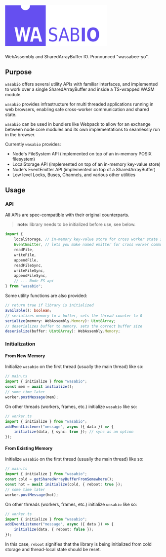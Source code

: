 # ![wasabio](wasabio.png)

WebAssembly and SharedArrayBuffer IO. Pronounced "wassabee-yo".

## Purpose

`wasabio` offers several utility APIs with familiar interfaces, and implemented
to work over a single SharedArrayBuffer and inside a TS-wrapped WASM module.

`wasabio` provides infrastructure for multi threaded applications running in web
browsers, enabling safe cross-worker communication and shared state.

`wasabio` can be used in bundlers like Webpack to allow for an exchange between
node core modules and its own implementations to seamlessly run in the browser.

Currently `wasabio` provides:

- Node's FileSystem API (implemented on top of an in-memory POSIX filesystem)
- LocalStorage API (implemented on top of an in-memory key-value store)
- Node's EventEmitter API (implemented on top of a SharedArrayBuffer)
- Low level Locks, Buses, Channels, and various other utilities

## Usage

### API

All APIs are spec-compatible with their original counterparts.

> **note:** library needs to be initialized before use, see below.

```typescript
import {
	localStorage, // in-memory key-value store for cross worker state storage
	EventEmitter, // lets you make named emitter for cross worker communication
	readFile,
	writeFile,
	appendFile,
	readFileSync,
	writeFileSync,
	appendFileSync,
	// ... Node FS api
} from "wasabio";
```

Some utility functions are also provided:

```typescript
// return true if library is initialized
available(): boolean;
// serializes memory to a buffer, sets the thread counter to 0
serialize(memory: WebAssembly.Memory): Uint8Array;
// deserializes buffer to memory, sets the correct buffer size
deserialize(buffer: Uint8Array): WebAssembly.Memory;
```

### Initialization

#### From New Memory

Initialize `wasabio` on the first thread (usually the main thread) like so:

```typescript
// main.ts
import { initialize } from "wasabio";
const mem = await initialize();
// some time later
worker.postMessage(mem);
```

On other threads (workers, frames, etc.) initialize `wasabio` like so:

```typescript
// worker.ts
import { initialize } from "wasabio";
addEventListener("message", async ({ data }) => {
	initialize(data, { sync: true }); // sync as an option
});
```

#### From Existing Memory

Initialize `wasabio` on the first thread (usually the main thread) like so:

```typescript
// main.ts
import { initialize } from "wasabio";
const cold = getSharedArrayBufferFromSomewhere();
const hot = await initialize(cold, { reboot: true });
// some time later
worker.postMessage(hot);
```

On other threads (workers, frames, etc.) initialize `wasabio` like so:

```typescript
// worker.ts
import { initialize } from "wasabio";
addEventListener("message", async ({ data }) => {
	initialize(data, { reboot: false });
});
```

In this case, `reboot` signifies that the library is being initialized from cold
storage and thread-local state should be reset.

